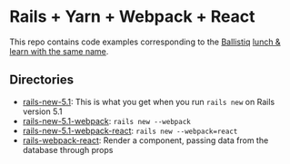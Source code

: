 # Rails + Yarn + Webpack + React

This repo contains code examples corresponding to the [Ballistiq](http://ballistiq.com) [lunch & learn with the same name](https://docs.google.com/presentation/d/1wSo9B0uMrZBa78NGMD33BY9hwy63QVfDAyXUxF6-M4M).

## Directories

* [rails-new-5.1](https://github.com/sheldond/rails-yarn-webpack-react/tree/master/rails-new-5.1): This is what you get when you run `rails new` on Rails version 5.1
* [rails-new-5.1-webpack](https://github.com/sheldond/rails-yarn-webpack-react/tree/master/rails-new-5.1-webpack): `rails new --webpack`
* [rails-new-5.1-webpack-react](https://github.com/sheldond/rails-yarn-webpack-react/tree/master/rails-new-5.1-webpack-react):  `rails new --webpack=react`
* [rails-webpack-react](https://github.com/sheldond/rails-yarn-webpack-react/tree/master/rails-webpack-react): Render a component, passing data from the database through props
